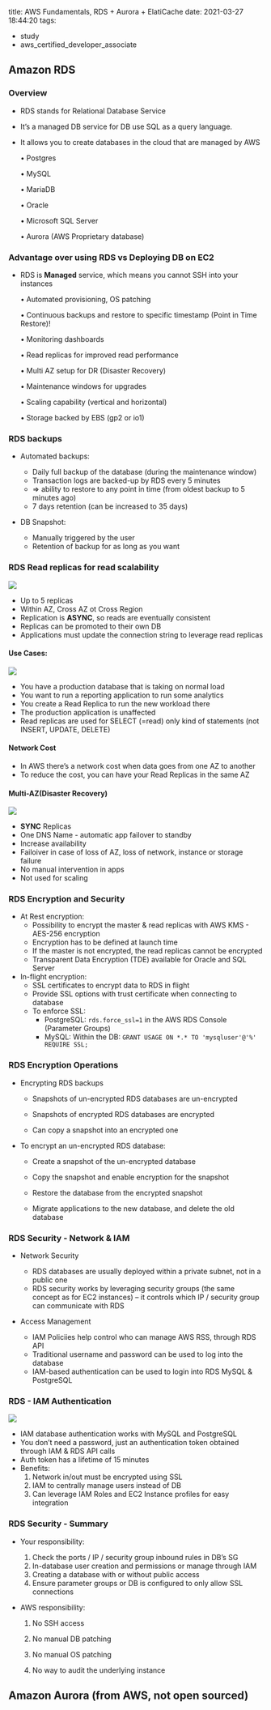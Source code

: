 title: AWS Fundamentals, RDS + Aurora + ElatiCache
date: 2021-03-27 18:44:20
tags:
- study
- aws_certified_developer_associate

## Amazon RDS

### Overview

* RDS stands for Relational Database Service

* It’s a managed DB service for DB use SQL as a query language.

* It allows you to create databases in the cloud that are managed by AWS

  • Postgres

  • MySQL

  • MariaDB

  • Oracle

  • Microsoft SQL Server

  • Aurora (AWS Proprietary database)

### Advantage over using RDS vs Deploying DB on EC2

* RDS is **Managed** service, which means you cannot SSH into your instances

  • Automated provisioning, OS patching

  • Continuous backups and restore to specific timestamp (Point in Time Restore)!

  • Monitoring dashboards

  • Read replicas for improved read performance

  • Multi AZ setup for DR (Disaster Recovery)

  • Maintenance windows for upgrades

  • Scaling capability (vertical and horizontal)

  • Storage backed by EBS (gp2 or io1)

### RDS backups

* Automated backups:
  * Daily full backup of the database (during the maintenance window)
  * Transaction logs are backed-up by RDS every 5 minutes
  * => ability to restore to any point in time (from oldest backup to 5 minutes ago)
  * 7 days retention (can be increased to 35 days)

* DB Snapshot:
  * Manually triggered by the user
  * Retention of backup for as long as you want

### RDS Read replicas for read scalability

![](https://raw.githubusercontent.com/Kiwitwitter/hexo-storage/master/img/Screen%20Shot%202021-03-27%20at%207.04.28%20PM.png)

* Up to 5 replicas
* Within AZ, Cross AZ ot Cross Region
* Replication is **ASYNC**, so reads are eventually consistent
* Replicas can be promoted to their own DB
* Applications must update the connection string to leverage read replicas

#### Use Cases:

![](https://raw.githubusercontent.com/Kiwitwitter/hexo-storage/master/img/Screen%20Shot%202021-03-28%20at%2012.45.16%20PM.png)

* You have a production database that is taking on normal load
* You want to run a reporting application to run some analytics
* You create a Read Replica to run the new workload there
* The production application is unaffected
* Read replicas are used for SELECT (=read) only kind of statements (not INSERT, UPDATE, DELETE)

#### Network Cost

* In AWS there’s a network cost when data goes from one AZ to another
* To reduce the cost, you can have your Read Replicas in the same AZ

#### Multi-AZ(Disaster Recovery)

![](https://raw.githubusercontent.com/Kiwitwitter/hexo-storage/master/img/Screen%20Shot%202021-03-28%20at%2012.54.19%20PM.png)

* **SYNC** Replicas
* One DNS Name - automatic app failover to standby
* Increase availability
* Failoiver in case of loss of AZ, loss of network, instance or storage failure
* No manual intervention in apps
* Not used for scaling

### RDS Encryption and Security

* At Rest encryption:
  * Possibility to encrypt the master & read replicas with AWS KMS - AES-256 encryption
  * Encryption has to be defined at launch time
  * If the master is not encrypted, the read replicas cannot be encrypted
  * Transparent Data Encryption (TDE) available for Oracle and SQL Server
* In-flight encryption:
  * SSL certificates to encrypt data to RDS in flight
  * Provide SSL options with trust certificate when connecting to database
  * To enforce SSL:
    * PostgreSQL: `rds.force_ssl=1` in the AWS RDS Console (Parameter Groups)
    * MySQL: Within the DB: `GRANT USAGE ON *.* TO 'mysqluser'@'%' REQUIRE SSL;`

### RDS Encryption Operations

* Encrypting RDS backups

  * Snapshots of un-encrypted RDS databases are un-encrypted

  * Snapshots of encrypted RDS databases are encrypted

  * Can copy a snapshot into an encrypted one

* To encrypt an un-encrypted RDS database:

  * Create a snapshot of the un-encrypted database

  * Copy the snapshot and enable encryption for the snapshot

  * Restore the database from the encrypted snapshot

  * Migrate applications to the new database, and delete the old database

### RDS Security - Network & IAM

* Network Security
  * RDS databases are usually deployed within a private subnet, not in a public one
  * RDS security works by leveraging security groups (the same concept as for EC2 instances) – it controls which IP / security group can communicate with RDS

* Access Management
  * IAM Policiies help control who can manage AWS RSS, through RDS API
  * Traditional username and password can be used to log into the database
  * IAM-based authentication can be used to login into RDS MySQL & PostgreSQL

### RDS - IAM Authentication

![](https://raw.githubusercontent.com/Kiwitwitter/hexo-storage/master/img/Screen%20Shot%202021-03-28%20at%202.50.17%20PM.png)

* IAM database authentication works with MySQL and PostgreSQL
* You don’t need a password, just an authentication token obtained through IAM & RDS API calls
* Auth token has a lifetime of 15 minutes
* Benefits:
  1. Network in/out must be encrypted using SSL
  2. IAM to centrally manage users instead of DB
  3. Can leverage IAM Roles and EC2 Instance profiles for easy integration

### RDS Security - Summary

* Your responsibility:

  1. Check the ports / IP / security group inbound rules in DB’s SG
  2. In-database user creation and permissions or manage through IAM
  3. Creating a database with or without public access
  4. Ensure parameter groups or DB is configured to only allow SSL connections

* AWS responsibility:

  1. No SSH access

  2. No manual DB patching

  3. No manual OS patching

  4. No way to audit the underlying instance

## Amazon Aurora (from AWS, not open sourced)

